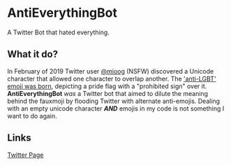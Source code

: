 # AntiEverythingBot
A Twitter Bot that hated everything.

## What it do?
In February of 2019 Twitter user [@mioog](https://twitter.com/mioog) (NSFW) discovered a Unicode character that allowed one character to overlap another. The ['anti-LGBT' emoji was born](https://www.independent.co.uk/life-style/anti-lgbt-emoji-twitter-gay-pride-flag-homphobic-viral-a8787686.html), depicting a pride flag with a "prohibited sign" over it. **AntiEverythingBot** *was* a Twitter bot that aimed to dilute the meaning behind the fauxmoji by flooding Twitter with alternate anti-emojis. Dealing with an empty unicode character ***AND*** emojis in my code is not something I want to do again.

## Links
[Twitter Page](https://twitter.com/boteverything)
